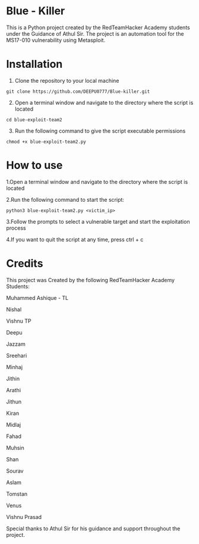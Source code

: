 # Blue - Killer


This is a Python project created by the RedTeamHacker Academy students under the Guidance of Athul Sir. The project is an automation tool for the MS17-010 vulnerability using Metasploit.


# Installation

1. Clone the repository to your local machine  
```
git clone https://github.com/DEEPU0777/Blue-killer.git
```
2. Open a terminal window and navigate to the directory where the script is located  

```
cd blue-exploit-team2
```

3. Run the following command to give the script executable permissions
```
chmod +x blue-exploit-team2.py
```

# How to use

1.Open a terminal window and navigate to the directory where the script is located

2.Run the following command to start the script:  
```
python3 blue-exploit-team2.py <victim_ip>
```

3.Follow the prompts to select a vulnerable target and start the exploitation process

4.If you want to quit the script at any time, press ctrl + c


# Credits

This project was Created by the following RedTeamHacker Academy Students:

Muhammed Ashique - TL

Nishal

Vishnu TP

Deepu

Jazzam

Sreehari

Minhaj

Jithin

Arathi

Jithun

Kiran

Midlaj

Fahad

Muhsin

Shan

Sourav

Aslam

Tomstan

Venus

Vishnu Prasad

Special thanks to Athul Sir for his guidance and support throughout the project.

